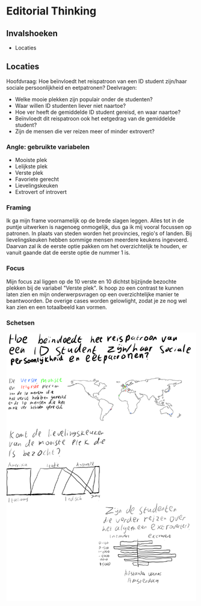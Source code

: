 # Editorial Thinking

## Invalshoeken

- Locaties

## Locaties

Hoofdvraag: Hoe beïnvloedt het reispatroon van een ID student zijn/haar sociale persoonlijkheid en eetpatronen?
Deelvragen:

- Welke mooie plekken zijn populair onder de studenten?
- Waar willen ID studenten liever niet naartoe?
- Hoe ver heeft de gemiddelde ID student gereisd, en waar naartoe?
- Beïnvloedt dit reispatroon ook het eetgedrag van de gemiddelde student?
- Zijn de mensen die ver reizen meer of minder extrovert?

### Angle: gebruikte variabelen

- Mooiste plek
- Lelijkste plek
- Verste plek
- Favoriete gerecht
- Lievelingskeuken
- Extrovert of introvert

### Framing

Ik ga mijn frame voornamelijk op de brede slagen leggen. Alles tot in de puntje uitwerken is nagenoeg onmogelijk, dus ga ik mij vooral focussen op patronen. In plaats van steden worden het provincies, regio's of landen. Bij lievelingskeuken hebben sommige mensen meerdere keukens ingevoerd. Daarvan zal ik de eerste optie pakken om het overzichtelijk te houden, er vanuit gaande dat de eerste optie de nummer 1 is.

### Focus

Mijn focus zal liggen op de 10 verste en 10 dichtst bijzijnde bezochte plekken bij de variabel "Verste plek". Ik hoop zo een contrast te kunnen laten zien en mijn onderwerpsvragen op een overzichtelijke manier te beantwoorden. De overige cases worden gelowlight, zodat je ze nog wel kan zien en een totaalbeeld kan vormen.

### Schetsen
![Schetsen uitwerken invalhoek "locaties"](../.gitbook/assets/locaties.png)